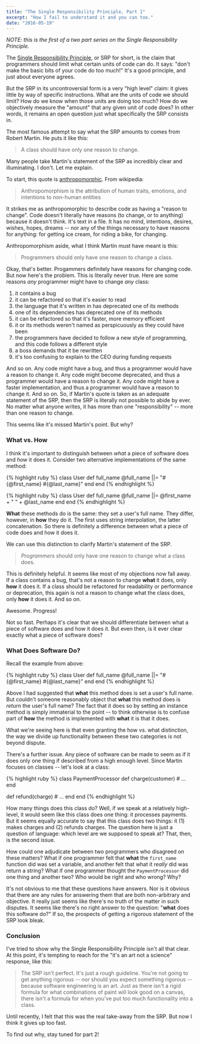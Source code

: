 ```yaml
---
title: "The Single Responsibility Principle, Part 1"
excerpt: "How I fail to understand it and you can too."
date: "2016-05-19"
---
```


_NOTE: this is the first of a two part series on the Single Responsibility
Principle._

The [Single Responsibility
Principle](https://en.wikipedia.org/wiki/Single_responsibility_principle),
or SRP for short, is the claim that programmers should limit what certain
units of code can do. It says: "don't make the basic bits of your code do too
much!" It's a good principle, and just about everyone agrees.

But the SRP in its uncontroversial form is a very "high level" claim: it gives
little by way of specific instructions. What are the units of code we should
limit? How do we know when those units are doing too much? How do we
objectively measure the "amount" that any given unit of code does? In other
words, it remains an open question just what specifically the SRP consists in.

The most famous attempt to say what the SRP amounts to comes from
Robert Martin. He puts it like this:

> A class should have only one reason to change.

Many people take Martin's statement of the SRP as incredibly clear and
illuminating. I don't. Let me explain.

To start, this quote is
[anthropomorphic](https://en.wikipedia.org/wiki/Anthropomorphism). From
wikipedia:

> Anthropomorphism is the attribution of human traits, emotions, and intentions
  to non-human entities

It strikes me as anthropomorphic to describe code as having a "reason
to change". Code doesn't literally have reasons (to change, or to anything)
because it doesn't think. It's text in a
file. It has no mind, intentions, desires, wishes, hopes, dreams -- nor any of
the things necessary to have reasons for anything: for getting ice cream, for
riding a bike, for changing.

Anthropomorphism aside, what I think Martin must have meant is this:

> Programmers should only have one reason to change a class.

Okay, that's better. Progammers definitely have reasons for changing code.
But now here's the problem. This is literally never true. Here are some reasons
_any_ programmer might have to change _any_ class:

1. it contains a bug
2. it can be refactored so that it's easier to read
3. the language that it's written in has deprecated one of its methods
4. one of its dependencies has deprecated one of its methods
5. it can be refactored so that it's faster, more memory efficient
6. it or its methods weren't named as perspicuously as they could have been
7. the programmers have decided to follow a new style of programming, and this
  code follows a different style
8. a boss demands that it be rewritten
9. it's too confusing to explain to the CEO during funding requests

And so on. Any code might have a
bug, and thus a programmer would have a reason to change it. Any code might
become deprecated, and thus a programmer would have a reason to change it. Any
code might have a faster implementation, and thus a programmer would have a
reason to change it. And so on. So, if Martin's quote is taken as an
adequate statement of the SRP,
then the SRP is literally not possible to abide by ever. No matter what anyone
writes, it has more than one "responsibility" -- more than one reason to change.

This seems like it's missed Martin's point. But why?

### What vs. How
I think it's important to distinguish between _what_ a piece of software does
and _how_ it does it. Consider two alternative implementations of the same
method:

{% highlight ruby %}
class User
  def full_name
    @full_name ||= "#{@first_name} #{@last_name}"
  end
end
{% endhighlight %}

{% highlight ruby %}
class User
  def full_name
    @full_name ||= @first_name + " " + @last_name
  end
end
{% endhighlight %}

__What__ these methods do is the same: they set a user's full name.
They differ, however, in __how__ they do it. The first uses string
interpolation, the latter concatenation. So there is definitely a difference
between what a piece of code does and how it does it.

We can use this distinction to clarify Martin's statement of the SRP.

> _Programmers_ should only have one reason to change what a class does.

This is definitely helpful. It seems like most of my objections now fall
away. If a class contains a bug, that's not a reason to change __what__ it does,
only __how__ it does it. If a class should be refactored for readability or
performance or deprecation, this again is not a reason to change what the class
does, only __how__ it does it. And so on.

Awesome. Progress!

Not so fast. Perhaps it's clear that we should differentiate between what a
piece of software does and how it does it. But even then, is it ever clear
exactly what a piece of software does?

### What Does Software Do?

Recall the example from above:

{% highlight ruby %}
class User
  def full_name
    @full_name ||= "#{@first_name} #{@last_name}"
  end
end
{% endhighlight %}

Above I had suggested that __what__ this method does is set a user's full
name. But couldn't someone reasonably object that __what__ this method does
is _return_ the user's full name? The fact that it does so by setting an
instance method is simply immaterial to the point -- to think otherwise is to
confuse part of __how__ the method is implemented with __what__ it is that it
does.

What we're seeing here is that even granting the how vs. what distinction,
the way we divide up functionality between these two categories
is not beyond dispute.

There's a further issue. Any piece of software can be made to seem as if
it does only one thing if described from a high enough level.
Since Martin focuses on classes -- let's look at a class:

{% highlight ruby %}
class PaymentProcessor
  def charge(customer)
    # ...
  end

  def refund(charge)
    # ...
  end
end
{% endhighlight %}

How many things does this class do? Well, if we speak at a relatively
high-level, it would seem like this class does one thing: it processes payments.
But it seems equally accurate to say that this class does two things:
it (1) makes charges and (2) refunds charges. The question here is just a
question of language: which level are we supposed to speak at? That, then, is
the second issue.

How could one adjudicate between two programmers who disagreed on these matters?
What if one programmer felt that __what__ the `first_name` function did was set
a variable, and
another felt that what it _really_ did was return a string? What if one 
programmer thought the `PaymentProcessor` did one thing and another two?
Who would be right and who wrong? Why?

It's not obvious to me that
these questions have answers. Nor is it obvious that there are any rules for
answering them that are both non-arbitrary and objective.
It really just seems like there's no truth of the matter in such disputes.
It seems like there's no right answer to the question: "__what__ does this
software do?" If so, the prospects of getting a rigorous statement of the SRP
look bleak.

### Conclusion

I've tried to show why the Single Responsibility Principle isn't all that clear.
At this point, it's tempting to reach for the "it's an art not a science"
response, like this:

> The SRP isn't perfect. It's just a rough guideline. You're not going
to get anything rigorous -- nor should you expect something rigorous -- because
software engineering is an art. Just as there isn't a rigid formula for what
combinations of paint will look good on a canvas, there isn't a formula for
when you've put too much functionality into a class.

Until recently, I felt that this was the real take-away from the SRP. But now I
think it gives up too fast.

To find out why, stay tuned for part 2!
